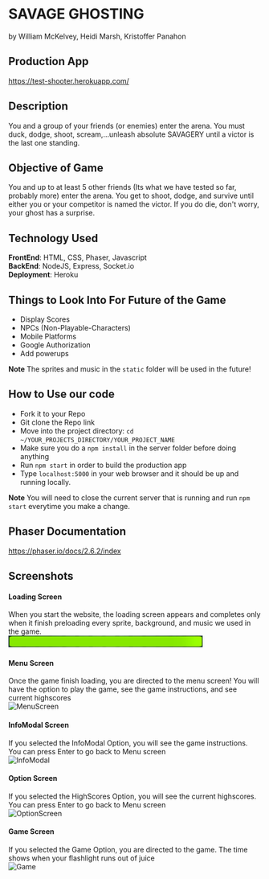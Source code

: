 # SAVAGE GHOSTING
by William McKelvey, Heidi Marsh, Kristoffer Panahon <br/>

## Production App
https://test-shooter.herokuapp.com/

## Description
You and a group of your friends (or enemies) enter the arena. You must duck, dodge, shoot, scream,...unleash absolute SAVAGERY until a victor is the last one standing. 

## Objective of Game
You and up to at least 5 other friends (Its what we have tested so far, probably more) enter the arena.  You get to shoot, dodge, and survive until either you or your competitor is named the victor.  If you do die, don't worry, your ghost has a surprise. 

## Technology Used
**FrontEnd**: HTML, CSS, Phaser, Javascript <br/>
**BackEnd**: NodeJS, Express, Socket.io <br/>
**Deployment**: Heroku <br/>

## Things to Look Into For Future of the Game
* Display Scores
* NPCs (Non-Playable-Characters)
* Mobile Platforms
* Google Authorization
* Add powerups 

**Note** The sprites and music in the `static` folder will be used in the future!

## How to Use our code
* Fork it to your Repo
* Git clone the Repo link
* Move into the project directory: `cd ~/YOUR_PROJECTS_DIRECTORY/YOUR_PROJECT_NAME`
* Make sure you do a `npm install` in the server folder before doing anything
* Run `npm start` in order to build the production app
* Type `localhost:5000` in your web browser and it should be up and running locally.

**Note** You will need to close the current server that is running and run `npm start` everytime you make a change. <br/>

## Phaser Documentation 
https://phaser.io/docs/2.6.2/index

## Screenshots
#### Loading Screen <br/>
When you start the website, the loading screen appears and completes only when it finish preloading every sprite, background, and music we used in the game. <br/>
![LoadingScreen](./assets/images/loading.png "Loading Screen") <br/>

#### Menu Screen <br/>
Once the game finish loading, you are directed to the menu screen! You will have the option to play the game, see the game instructions, and see current highscores <br/>
![MenuScreen](./assets/images/GameMenu.png "Menu Screen") <br/>

#### InfoModal Screen <br/>
If you selected the InfoModal Option, you will see the game instructions. You can press Enter to go back to Menu screen <br/>
![InfoModal](./assets/images/READInstructions.png "InfoModal Screen") <br/>

#### Option Screen <br/>
If you selected the HighScores Option, you will see the current highscores. You can press Enter to go back to Menu screen <br/>
![OptionScreen](./assets/images/Options.png "Option Screen") <br/>

#### Game Screen <br/>
If you selected the Game Option, you are directed to the game. The time shows when your flashlight runs out of juice <br/>
![Game](./assets/images/GamePlay.png "Game") <br/>

